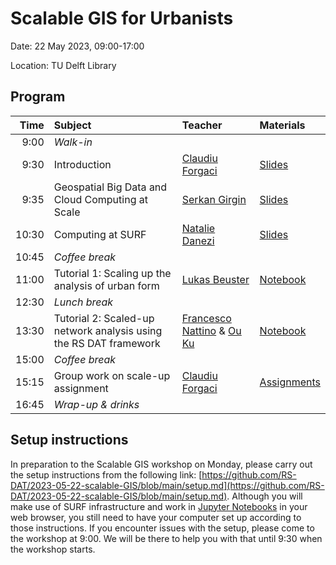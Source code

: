 # Scalable GIS for Urbanists

Date: 22 May 2023, 09:00-17:00 

Location: TU Delft Library

## Program

| Time | Subject | Teacher | Materials |
|--:|:--|:--|:--|
| 9:00 | _Walk-in_ | | |
| 9:30 | Introduction | [Claudiu Forgaci](https://www.esciencecenter.nl/claudiu-forgaci/) | [Slides]() |
| 9:35 | Geospatial Big Data and Cloud Computing at Scale | [Serkan Girgin](https://people.utwente.nl/s.girgin) | [Slides](https://doi.org/10.5281/zenodo.7957147) |
| 10:30 | Computing at SURF | [Natalie Danezi](https://www.surf.nl/data-van-buitenaardse-proporties) | [Slides]() |
| 10:45 | _Coffee break_ | | |
| 11:00 | Tutorial 1: Scaling up the analysis of urban form | [Lukas Beuster](https://3d.bk.tudelft.nl/lbeuster/) | [Notebook](https://github.com/lukasbeuster/3dgeo_scalable_gis) |
| 12:30 | _Lunch break_ | | |
| 13:30 | Tutorial 2: Scaled-up network analysis using the RS DAT framework | [Francesco Nattino](https://www.esciencecenter.nl/team/dr-francesco-nattino/) & [Ou Ku](https://www.esciencecenter.nl/team/ou-ku-msc/) | [Notebook](https://github.com/RS-DAT/2023-05-22-scalable-GIS) |
| 15:00 | _Coffee break_ | | |
| 15:15 | Group work on scale-up assignment | [Claudiu Forgaci](https://www.esciencecenter.nl/claudiu-forgaci/) | [Assignments]() |
| 16:45 | _Wrap-up & drinks_ | | |


## Setup instructions

In preparation to the Scalable GIS workshop on Monday, please carry out the setup instructions from the following link: [https://github.com/RS-DAT/2023-05-22-scalable-GIS/blob/main/setup.md](https://github.com/RS-DAT/2023-05-22-scalable-GIS/blob/main/setup.md). Although you will make use of SURF infrastructure and work in [Jupyter Notebooks](https://jupyter.org/) in your web browser, you still need to have your computer set up according to those instructions. If you encounter issues with the setup, please come to the workshop at 9:00. We will be there to help you with that until 9:30 when the workshop starts.
